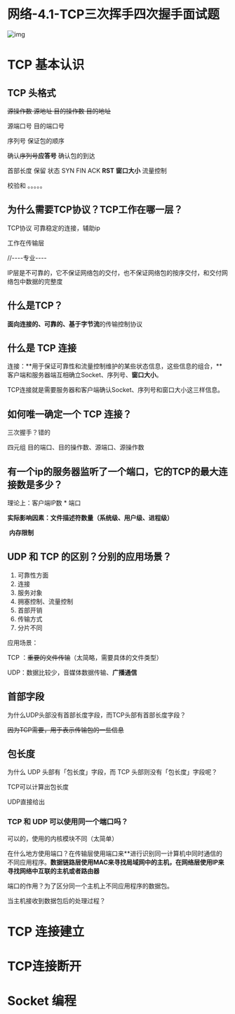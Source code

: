 # 网络-4.1-TCP三次挥手四次握手面试题

![img](https://img-blog.csdnimg.cn/1310bf5ed78e4c8186481c47719e0793.png)



# TCP 基本认识

## TCP 头格式

~~源操作数 源地址 目的操作数 目的地址~~

源端口号 目的端口号

序列号 保证包的顺序

确认~~序列号~~**应答号** 确认包的到达

首部长度 保留 状态 SYN FIN ACK  **RST**  **窗口大小** 流量控制

校验和 。。。。。

## 为什么需要TCP协议？TCP工作在哪一层？

TCP协议 可靠稳定的连接，辅助ip

工作在传输层

//----专业----

IP层是不可靠的，它不保证网络包的交付，也不保证网络包的按序交付，和交付网络包中数据的完整度

## 什么是TCP？

**面向连接的、可靠的、基于字节流**的传输控制协议

## 什么是 TCP 连接

连接：**用于保证可靠性和流量控制维护的某些状态信息，这些信息的组合，**客户端和服务器端互相确立Socket、序列号、**窗口大小**。

TCP连接就是需要服务器和客户端确认Socket、序列号和窗口大小这三样信息。

## 如何唯一确定一个 TCP 连接？

三次握手？错的

四元组 目的端口、目的操作数、源端口、源操作数

## 有一个ip的服务器监听了一个端口，它的TCP的最大连接数是多少？

理论上：客户端IP数 * 端口

**实际影响因素：文件描述符数量（系统级、用户级、进程级）**

​							**内存限制**

## UDP 和 TCP 的区别？分别的应用场景？

1. 可靠性方面
2. 连接
3. 服务对象
4. 拥塞控制、流量控制
5. 首部开销
6. 传输方式
7. 分片不同

应用场景：

TCP ：~~重要的文件传输~~（太简略，需要具体的文件类型）

UDP：数据比较少，音媒体数据传输、**广播通信**

## 首部字段

为什么UDP头部没有首部长度字段，而TCP头部有首部长度字段？

~~因为TCP需要，用于表示传输包的一些信息~~

## 包长度

为什么 UDP 头部有「包长度」字段，而 TCP 头部则没有「包长度」字段呢？

TCP可以计算出包长度

UDP直接给出

### TCP 和 UDP 可以使用同一个端口吗？

可以的，使用的内核模块不同（太简单）

在什么地方使用端口？在传输层使用端口来**进行识别同一计算机中同时通信的不同应用程序。**数据链路层使用MAC来寻找局域网中的主机，在网络层使用IP来寻找网络中互联的主机或者路由器**

端口的作用？为了区分同一个主机上不同应用程序的数据包。

当主机接收到数据包后的处理过程？



# TCP 连接建立





# TCP连接断开





# Socket 编程

